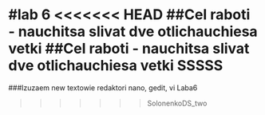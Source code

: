 
#lab 6
<<<<<<< HEAD
##Cel raboti - nauchitsa slivat dve otlichauchiesa vetki
##Cel raboti - nauchitsa slivat dve otlichauchiesa vetki
SSSSS
=======
###Izuzaem new textowie redaktori nano, gedit, vi
Laba6
>>>>>>> SolonenkoDS_two
